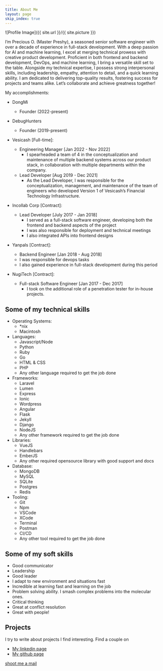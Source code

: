 ```yaml
---
title: About Me
layout: page
skip_index: true
---
```

![Profile Image]({{ site.url }}/{{ site.picture }})

I’m Precious O. (Master Preshy), a seasoned senior software engineer with over a decade of experience in full-stack development. With a deep passion for AI and machine learning, I excel at merging technical prowess with creative product development. Proficient in both frontend and backend development, DevOps, and machine learning, I bring a versatile skill set to the table. Alongside my technical expertise, I possess strong interpersonal skills, including leadership, empathy, attention to detail, and a quick learning ability. I am dedicated to delivering top-quality results, fostering success for projects and teams alike. Let’s collaborate and achieve greatness together!

My accomplishments:
- DongMi
	- Founder (2022-present)

- DebugHunters
	- Founder (2019-present)
   
- Vesicash [Full-time]:
  - Engineering Manager [Jan 2022 - Nov 2022]
  	- I spearheaded a team of 4 in the conceptualization and maintenance of multiple backend systems across our product stack, in collaboration with multiple departments within the company.
  - Lead Developer [Aug 2019 - Dec 2021]
    - As the Lead Developer, I was responsible for the conceptualization, management, and maintenance of the team of engineers who developed Version 1 of Vesicash’s Financial Technology Infrastructure. 

- Incollab Corp [Contract]:
  - Lead Developer [July 2017 - Jan 2018]
    - I served as a full-stack software engineer, developing both the frontend and backend aspects of the project
    - I was also responsible for deployment and technical meetings
    - I also integrated APIs into frontend designs

- Yanpals [Contract]:
  - Backend Engineer [Jan 2018 - Aug 2018]
  - I was responsible for devops tasks
  - I also gained experience in full-stack development during this period

- NugiTech [Contract]:
  - Full-stack Software Engineer [Jan 2017 - Dec 2017]
    - I took on the additional role of a penetration tester for in-house projects.

## Some of my technical skills
- Operating Systems:
	- *nix
	- Macintosh
- Languages:
	- Javascript/Node
	- Python
	- Ruby
	- Go
	- HTML & CSS
	- PHP
	- Any other language required to get the job done
- Frameworks:
	- Laravel
	- Lumen
	- Express
	- Ionic
	- Wordpress
	- Angular
	- Flask
	- Jekyll
	- Django
	- NodeJS
	- Any other framework required to get the job done
- Libraries:
	- VueJS
	- Handlebars
	- EmberJS
	- Any other required opensource library with good support and docs
- Database:
	- MongoDB
	- MySQL
	- SQLite
	- Postgres
	- Redis
- Tooling:
	- Git
	- Npm
	- VSCode
	- XCode
	- Terminal
	- Postman
	- CI/CD
	- Any other tool required to get the job done

## Some of my soft skills
- Good communicator
- Leadership
- Good leader
- I adapt to new environment and situations fast
- Incredible at learning fast and learning on the job
- Problem solving ability. I smash complex problems into the molecular ones.
- Critical thinking
- Great at conflict resolution
- Great with people!

## Projects
I try to write about projects I find interesting. Find a couple on
- [My linkedin page](https://linkedin.com/in/devpreshy)  
- [My github page](https://github.com/Preshy)  

[shoot me a mail](mailto:precious@dongmi.shop)
